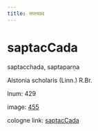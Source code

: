 ```yaml
---
title: सप्तच्छद
---
```


# saptacCada

saptacchada,  saptaparṇa <div n="P" />Alstonia scholaris (Linn.) R.Br.

lnum: 429

image: [455](https://www.sanskrit-lexicon.uni-koeln.de/scans/csl-apidev/servepdf.php?dict=snp&page=455)

cologne link: [saptacCada](https://sanskrit-lexicon.uni-koeln.de/scans/csl-apidev/getword.php?dict=snp&key=saptacCada)


